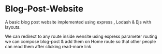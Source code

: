 # Blog-Post-Website
A basic blog post website implemented using express , Lodash &amp; Ejs with layouts.

We can redirect to any route inside wensite using express parameter routing we can compose blog-post & add them on Home route so that other people can read them 
after clicking read-more link
